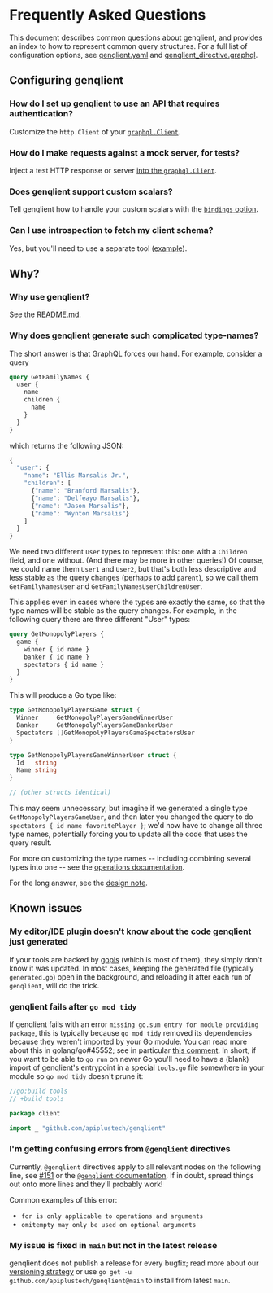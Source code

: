 # Frequently Asked Questions

This document describes common questions about genqlient, and provides an index to how to represent common query structures.  For a full list of configuration options, see [genqlient.yaml](genqlient.yaml) and [genqlient_directive.graphql](genqlient_directive.graphql).

## Configuring genqlient

### How do I set up genqlient to use an API that requires authentication?

Customize the `http.Client` of your [`graphql.Client`](client_config.md#authentication-and-other-headers).

### How do I make requests against a mock server, for tests?

Inject a test HTTP response or server [into the `graphql.Client`](client_config.md#testing).

### Does genqlient support custom scalars?

Tell genqlient how to handle your custom scalars with the [`bindings` option](schema.md#custom-scalars).

### Can I use introspection to fetch my client schema?

Yes, but you'll need to use a separate tool ([example](schema.md#fetching-your-schema)).

## Why?

### Why use genqlient?

See the [README.md](../README.md#why-another-graphql-client).

### Why does genqlient generate such complicated type-names?

The short answer is that GraphQL forces our hand.  For example, consider a query
```graphql
query GetFamilyNames {
  user {
    name
    children {
      name
    }
  }
}
```
which returns the following JSON:
```graphql
{
  "user": {
    "name": "Ellis Marsalis Jr.",
    "children": [
      {"name": "Branford Marsalis"},
      {"name": "Delfeayo Marsalis"},
      {"name": "Jason Marsalis"},
      {"name": "Wynton Marsalis"}
    ]
  }
}
```
We need two different `User` types to represent this: one with a `Children` field, and one without.  (And there may be more in other queries!)  Of course, we could name them `User1` and `User2`, but that's both less descriptive and less stable as the query changes (perhaps to add `parent`), so we call them `GetFamilyNamesUser` and `GetFamilyNamesUserChildrenUser`.

This applies even in cases where the types are exactly the same, so that the type names will be stable as the query changes. For example, in the following query there are three different "User" types:

```graphql
query GetMonopolyPlayers {
  game {
    winner { id name }
    banker { id name }
    spectators { id name }
  }
}
```

This will produce a Go type like:
```go
type GetMonopolyPlayersGame struct {
  Winner     GetMonopolyPlayersGameWinnerUser
  Banker     GetMonopolyPlayersGameBankerUser
  Spectators []GetMonopolyPlayersGameSpectatorsUser
}

type GetMonopolyPlayersGameWinnerUser struct {
  Id   string
  Name string
}

// (other structs identical)
```

This may seem unnecessary, but imagine if we generated a single type `GetMonopolyPlayersGameUser`, and then later you changed the query to do `spectators { id name favoritePlayer }`; we'd now have to change all three type names, potentially forcing you to update all the code that uses the query result.

For more on customizing the type names -- including combining several types into one -- see the [operations documentation](operations.md#type-names).

For the long answer, see the [design note](design.md#named-vs-unnamed-types).

## Known issues

### My editor/IDE plugin doesn't know about the code genqlient just generated

If your tools are backed by [gopls](https://github.com/golang/tools/blob/master/gopls/README.md) (which is most of them), they simply don't know it was updated.  In most cases, keeping the generated file (typically `generated.go`) open in the background, and reloading it after each run of `genqlient`, will do the trick.

### genqlient fails after `go mod tidy`

If genqlient fails with an error `missing go.sum entry for module providing package`, this is typically because `go mod tidy` removed its dependencies  because they weren't imported by your Go module.  You can read more about this in golang/go#45552; see in particular [this comment](https://github.com/golang/go/issues/45552#issuecomment-819545037).  In short, if you want to be able to `go run` on newer Go you'll need to have a (blank) import of genqlient's entrypoint in a special `tools.go` file somewhere in your module so `go mod tidy` doesn't prune it:

```go
//go:build tools
// +build tools

package client

import _ "github.com/apiplustech/genqlient"
```

### I'm getting confusing errors from `@genqlient` directives

Currently, `@genqlient` directives apply to all relevant nodes on the following line, see [#151](https://github.com/apiplustech/genqlient/issues/151) or the [`@genqlient` documentation](genqlient_directive.graphql). If in doubt, spread things out onto more lines and they'll probably work!

Common examples of this error:
- `for is only applicable to operations and arguments`
- `omitempty may only be used on optional arguments`

### My issue is fixed in `main` but not in the latest release

genqlient does not publish a release for every bugfix; read more about our [versioning strategy](versioning.md) or use `go get -u github.com/apiplustech/genqlient@main` to install from latest `main`.
